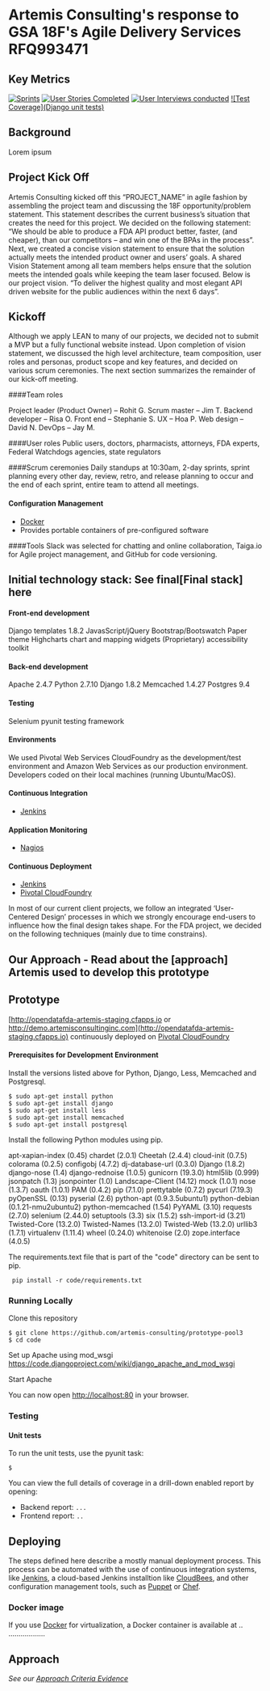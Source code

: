 # Artemis Consulting's response to GSA 18F's Agile Delivery Services  RFQ993471

## Key Metrics

[![Sprints](https://github.com/taigaio)](6)
[![User Stories Completed](https://github.com/taigaio)](40)
[![User Interviews conducted](https://...)](2)
[![Test Coverage](Django unit tests)](96%)

## Background

Lorem ipsum

## Project Kick Off

Artemis Consulting kicked off this “PROJECT_NAME” in agile fashion by assembling the project team and discussing the 18F opportunity/problem statement. This statement describes the current business’s situation that creates the need for this project. We decided on the following statement: “We should be able to produce a FDA API product better, faster, (and cheaper), than our competitors – and win one of the BPAs in the process”. 
Next, we created a concise vision statement to ensure that the solution actually meets the intended product owner and users’ goals.  A shared Vision Statement among all team members helps ensure that the solution meets the intended goals while keeping the team laser focused. Below is our project vision.
“To deliver the highest quality and most elegant API driven website for the public audiences within the next 6 days”.  

## Kickoff
Although we apply LEAN to many of our projects, we decided not to submit a MVP but a fully functional website instead. Upon completion of vision statement, we discussed the high level architecture, team composition, user roles and personas, product scope and key features, and decided on various scrum ceremonies.  The next section summarizes the remainder of our kick-off meeting.

####Team roles

Project leader (Product Owner) – Rohit G.
Scrum master – Jim T.
Backend developer – Risa O.
Front end – Stephanie S.
UX – Hoa P.
Web design – David N.
DevOps – Jay M.

####User roles
Public users, doctors, pharmacists, attorneys, FDA experts, Federal Watchdogs agencies, state regulators

####Scrum ceremonies
Daily standups at 10:30am, 2-day sprints, sprint planning every other day, review, retro, and release planning to occur and the end of each sprint, entire team to attend all meetings. 

#### Configuration Management
- [Docker](http://docker.com)
 - Provides portable containers of pre-configured software

####Tools 
Slack was selected for chatting and online collaboration, Taiga.io for Agile project management, and GitHub for code versioning.

## Initial technology stack: See final[Final stack] here 
#### Front-end development
Django templates 1.8.2
JavasScript/jQuery
Bootstrap/Bootswatch Paper theme
Highcharts chart and mapping widgets
(Proprietary) accessibility toolkit

#### Back-end development
Apache 2.4.7
Python 2.7.10
Django 1.8.2
Memcached 1.4.27 
Postgres 9.4

#### Testing
Selenium
pyunit testing framework

#### Environments 
We used Pivotal Web Services CloudFoundry as the development/test environment and Amazon Web Services as our production environment. Developers coded on their local machines (running Ubuntu/MacOS).

#### Continuous Integration
- [Jenkins](http://jenkins-ci.org/)

#### Application Monitoring
- [Nagios](https://www.nagios.org/)

#### Continuous Deployment
- [Jenkins](http://jenkins-ci.org/)
- [Pivotal CloudFoundry](http://pivotal.io/platform-as-a-service/pivotal-cloud-foundry)

In most of our current client projects, we follow an integrated ‘User-Centered Design’ processes in which we strongly encourage end-users to influence how the final design takes shape. For the FDA project, we decided on the following techniques (mainly due to time constrains).

## Our Approach - Read about the [approach] Artemis used to develop this prototype

## Prototype
[http://opendatafda-artemis-staging.cfapps.io or http://demo.artemisconsultinginc.com](http://opendatafda-artemis-staging.cfapps.io) continuously deployed on [Pivotal CloudFoundry](http://pivotal.io/platform-as-a-service/pivotal-cloud-foundry)

#### Prerequisites for Development Environment

Install the versions listed above for Python, Django, Less, Memcached and Postgresql. 
```shell
$ sudo apt-get install python
$ sudo apt-get install django
$ sudo apt-get install less
$ sudo apt-get install memcached
$ sudo apt-get install postgresql
```

Install the following Python modules using pip. 


apt-xapian-index (0.45)
chardet (2.0.1)
Cheetah (2.4.4)
cloud-init (0.7.5)
colorama (0.2.5)
configobj (4.7.2)
dj-database-url (0.3.0)
Django (1.8.2)
django-nose (1.4)
django-rednoise (1.0.5)
gunicorn (19.3.0)
html5lib (0.999)
jsonpatch (1.3)
jsonpointer (1.0)
Landscape-Client (14.12)
mock (1.0.1)
nose (1.3.7)
oauth (1.0.1)
PAM (0.4.2)
pip (7.1.0)
prettytable (0.7.2)
pycurl (7.19.3)
pyOpenSSL (0.13)
pyserial (2.6)
python-apt (0.9.3.5ubuntu1)
python-debian (0.1.21-nmu2ubuntu2)
python-memcached (1.54)
PyYAML (3.10)
requests (2.7.0)
selenium (2.44.0)
setuptools (3.3)
six (1.5.2)
ssh-import-id (3.21)
Twisted-Core (13.2.0)
Twisted-Names (13.2.0)
Twisted-Web (13.2.0)
urllib3 (1.7.1)
virtualenv (1.11.4)
wheel (0.24.0)
whitenoise (2.0)
zope.interface (4.0.5)

The requirements.text file that is part of the "code" directory can be sent to pip. 
```shell
 pip install -r code/requirements.txt
```

### Running Locally

Clone this repository

```shell
$ git clone https://github.com/artemis-consulting/prototype-pool3
$ cd code
```

Set up Apache using mod_wsgi
https://code.djangoproject.com/wiki/django_apache_and_mod_wsgi

Start Apache


You can now open [http://localhost:80](http://localhost:80) in your browser.

### Testing

#### Unit tests

To run the unit tests, use the pyunit task:
```shell
$ 
```
You can view the full details of coverage in a drill-down enabled report by opening:

 - Backend report: `...`
 - Frontend report: `..`

## Deploying

The steps defined here describe a mostly manual deployment process. This process can be automated with the use of continuous integration systems, like [Jenkins](https://jenkins-ci.org/), a cloud-based Jenkins installtion like [CloudBees](https://www.cloudbees.com/), and other configuration management tools, such as [Puppet](https://puppetlabs.com/) or [Chef](https://www.chef.io/).

### Docker image

If you use [Docker](https://www.docker.com/) for virtualization, a Docker container is available at .. ..................

## Approach

_See our [Approach Criteria Evidence](APPROACH.md)_
